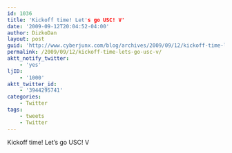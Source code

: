 ```yaml
---
id: 1036
title: 'Kickoff time! Let's go USC! V'
date: '2009-09-12T20:04:52-04:00'
author: DizkoDan
layout: post
guid: 'http://www.cyberjunx.com/blog/archives/2009/09/12/kickoff-time-lets-go-usc-v/'
permalink: /2009/09/12/kickoff-time-lets-go-usc-v/
aktt_notify_twitter:
    - 'yes'
ljID:
    - '1000'
aktt_twitter_id:
    - '3944295741'
categories:
    - Twitter
tags:
    - tweets
    - Twitter
---
```


Kickoff time! Let’s go USC! V